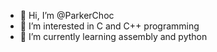 - 👋 Hi, I’m @ParkerChoc
- 👀 I’m interested in C and C++ programming
- 🌱 I’m currently learning assembly and python

<!---
ParkerChoc/ParkerChoc is a ✨ special ✨ repository because its `README.md` (this file) appears on your GitHub profile.
You can click the Preview link to take a look at your changes.
--->
